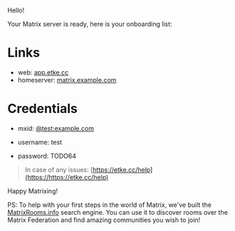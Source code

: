 Hello!

Your Matrix server is ready, here is your onboarding list:

# Links

* web: [app.etke.cc](https://app.etke.cc)
* homeserver: [matrix.example.com](https://matrix.example.com)


# Credentials

* mxid: [@test:example.com](https://matrix.to/#/@test:example.com)

* username: test
* password: TODO64


> In case of any issues: [https://etke.cc/help](https://https://etke.cc/help)

Happy Matrixing!

PS: To help with your first steps in the world of Matrix, we've built the [MatrixRooms.info](https://MatrixRooms.info) search engine. You can use it to discover rooms over the Matrix Federation and find amazing communities you wish to join!

